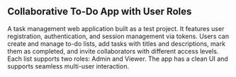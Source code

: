 ## Collaborative To-Do App with User Roles

A task management web application built as a test project. It features user registration, authentication, and session management via tokens. Users can create and manage to-do lists, add tasks with titles and descriptions, mark them as completed, and invite collaborators with different access levels. Each list supports two roles: Admin and Viewer. The app has a clean UI and supports seamless multi-user interaction.

